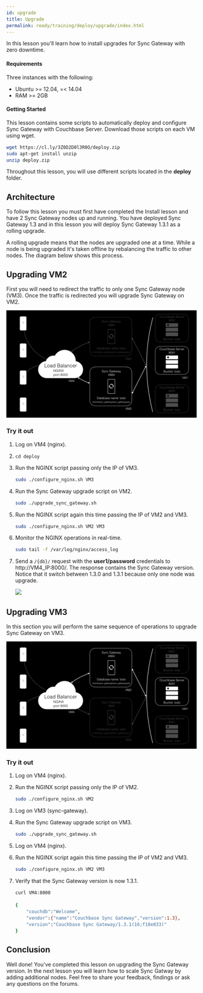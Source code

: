 ```yaml
---
id: upgrade
title: Upgrade
permalink: ready/training/deploy/upgrade/index.html
---
```


In this lesson you'll learn how to install upgrades for Sync Gateway with zero downtime.

[//]: # "COMMON ACROSS LESSONS"

#### Requirements

Three instances with the following:

- Ubuntu >= 12.04, =< 14.04
- RAM >= 2GB

#### Getting Started

This lesson contains some scripts to automatically deploy and configure Sync Gateway with Couchbase Server. Download those scripts on each VM using wget.

```bash
wget https://cl.ly/3Z0D2D0l3R0O/deploy.zip
sudo apt-get install unzip
unzip deploy.zip
```

Throughout this lesson, you will use different scripts located in the **deploy** folder.

[//]: # "COMMON ACROSS LESSONS"

## Architecture

To follow this lesson you must first have completed the Install lesson and have 2 Sync Gateway nodes up and running. You have deployed Sync Gateway 1.3 and in this lesson you will deploy Sync Gateway 1.3.1 as a rolling upgrade.

A rolling upgrade means that the nodes are upgraded one at a time. While a node is being upgraded it's taken offline by rebalancing the traffic to other nodes. The diagram below shows this process.

## Upgrading VM2

First you will need to redirect the traffic to only one Sync Gateway node (VM3). Once the traffic is redirected you will upgrade Sync Gateway on VM2.

![](img/image79.png)

### Try it out

1. Log on VM4 (nginx).
1. `cd deploy`
2. Run the NGINX script passing only the IP of VM3.

    ```bash
    sudo ./configure_nginx.sh VM3
    ```

3. Run the Sync Gateway upgrade script on VM2.

    ```bash
    sudo ./upgrade_sync_gateway.sh
    ```

4. Run the NGINX script again this time passing the IP of VM2 and VM3.

    ```bash
    sudo ./configure_nginx.sh VM2 VM3
    ```

5. Monitor the NGINX operations in real-time.

    ```bash
    sudo tail -f /var/log/nginx/access_log
    ```

6. Send a `/{db}/` request with the **user1/password** credentials to http://VM4_IP:8000/. The response contains the Sync Gateway version. Notice that it switch between 1.3.0 and 1.3.1 because only one node was upgrade.

    ![](https://cl.ly/3m0g1R0J0w37/image77.gif)

## Upgrading VM3

In this section you will perform the same sequence of operations to upgrade Sync Gateway on VM3.

![](img/image78.png)

### Try it out

1. Log on VM4 (nginx).
2. Run the NGINX script passing only the IP of VM2.

    ```bash
    sudo ./configure_nginx.sh VM2
    ```

3. Log on VM3 (sync-gateway).
4. Run the Sync Gateway upgrade script on VM3.

    ```bash
    sudo ./upgrade_sync_gateway.sh
    ```

5. Log on VM4 (nginx).
6. Run the NGINX script again this time passing the IP of VM2 and VM3.

    ```bash
    sudo ./configure_nginx.sh VM2 VM3
    ```

7. Verify that the Sync Gateway version is now 1.3.1.

    ```bash
    curl VM4:8000

    {
        "couchdb":"Welcome",
        "vendor":{"name":"Couchbase Sync Gateway","version":1.3},
        "version":"Couchbase Sync Gateway/1.3.1(16;f18e833)"
    }
    ```

## Conclusion

Well done! You've completed this lesson on upgrading the Sync Gateway version. In the next lesson you will learn how to scale Sync Gatway by adding additional nodes. Feel free to share your feedback, findings or ask any questions on the forums.